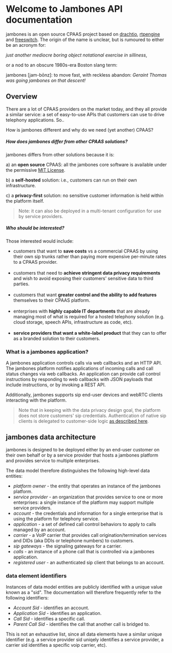 # Welcome to Jambones API documentation

jambones is an open source CPAAS project based on [drachtio](https://drachtio.org), [rtpengine](https://github.com/sipwise/rtpengine) and [freeswitch](https://freeswitch.com/).  The origin of the name is unclear, but is rumoured to either be an acronym for:

*just another mediocre boring object notational exercise in silliness*,

or a nod to an obscure 1980s-era Boston slang term:

jambones [jam-b&#333;nz]: to move fast, with reckless abandon: *Geraint Thomas was going jambones on that descent!*

## Overview

There are a lot of CPAAS providers on the market today, and they all provide a similar service: a set of easy-to-use APIs that customers can use to drive telephony applications. So..

How is jambones different and why do we need (yet another) CPAAS?

##### How does jambones differ from other CPAAS solutions?
jambones differs from other solutions because it is:

a) an **open source** CPAAS: all the jambones core software is available under the permissive [MIT License](https://choosealicense.com/licenses/mit/). 

b) a **self-hosted** solution: i.e., customers can run on their own infrastructure.  

c) a **privacy-first** solution: no sensitive customer information is held within the platform itself.

> Note: it can also be deployed in a multi-tenant configuration for use by service providers.


##### Who should be interested?
Those interested would include:

- customers that want to **save costs** vs a commercial CPAAS by using their own sip trunks rather than paying more expensive per-minute rates to a CPAAS provider.<br/><br/>
- customers that need to **achieve stringent data privacy requirements** and wish to avoid exposing their customers' sensitive data to third parties.<br/><br/>
- customers that want **greater control and the ability to add features** themselves to their CPAAS platform.<br/><br/>
- enterprises with **highly capable IT departments** that are already managing most of what is required for a hosted telephony solution (e.g. cloud storage, speech APIs, infrastructure as code, etc).<br/><br/>
- **service providers that want a white-label product** that they can to offer as a branded solution to their customers.

### What is a jambones application?
A jambones application controls calls via web callbacks and an HTTP API.  The jambones platform notifies applications of incoming calls and call status changes via web callbacks.  An application can provide call control instructions by responding to web callbacks with JSON payloads that include instructions, or by invoking a REST API.

Additionally, jambones supports sip end-user devices and webRTC clients interacting with the platform.  
> Note that in keeping with the data privacy design goal, the platform does not store customers' sip credentials.  Authentication of native sip clients is delegated to customer-side logic [as described here](/jambones-docs/register-hook).

## jambones data architecture

jambones is designed to be deployed either by an end-user customer on their own behalf or by a service provider that hosts a jambones platform and provides service to multiple enterprises.

The data model therefore distinguishes the following high-level data entities:

- *platform owner* - the entity that operates an instance of the jambones platform.
- *service provider* - an organization that provides service to one or more enterprises: a single instance of the platform may support multiple service providers.
- *account* - the credentials and information for a single enterprise that is using the platform for telephony service.
- *application* - a set of defined call control behaviors to apply to calls managed by an account.
- *carrier* - a VoIP carrier that provides call origination/termination services and DIDs (aka DDIs or telephone numbers) to customers.
- *sip gateways* - the signaling gateways for a carrier.
- *calls* - an instance of a phone call that is controlled via a jambones application.
- *registered user* - an authenticated sip client that belongs to an account.

### data element identifiers
Instances of data model entities are publicly identified with a unique value known as a "sid".  The documentation will therefore frequently refer to the following identifiers:

- *Account Sid* - identifies an account.
- *Application Sid* - identifies an application.
- *Call Sid* - identifies a specific call.
- *Parent Call Sid* - identifies the call that another call is bridged to.

This is not an exhaustive list, since all data elements have a similar unique identifier (e.g. a service provider sid uniqely identifies a service provider, a carrier sid identifies a specific voip carrier, etc).
